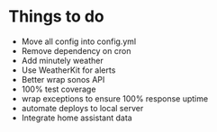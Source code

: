 # Things to do

- Move all config into config.yml
- Remove dependency on cron
- Add minutely weather
- Use WeatherKit for alerts
- Better wrap sonos API
- 100% test coverage
- wrap exceptions to ensure 100% response uptime
- automate deploys to local server
- Integrate home assistant data